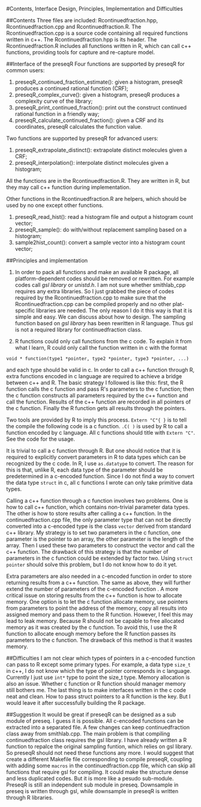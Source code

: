 #Contents, Interface Design, Principles, Implementation and  Difficulties

##Contents
Three files are included: Rcontinuedfraction.hpp, Rcontinuedfraction.cpp and 
Rcontinuedfraction.R. The Rcontinuedfraction.cpp is a source code containing 
all required functions written in c++. The Rcontinuedfraction.hpp is its 
header. The Rcontinuedfraction.R includes all functions written in R, which 
can call c++ functions, providing tools for capture and re-capture model.

##Interface of the preseqR
Four functions are supported by preseqR for common users:

  1.  preseqR_continued_fraction_estimate(): given a histogram, preseqR produces 
	  a continued rational function (CRF);
  2.  preseqR_complex_curve(): given a histogram, preseqR produces a complexity 
      curve of the library;
  3.  preseqR_print_continued_fraction(): print out the construct continued 
	  rational function in a friendly way;
  4.  preseqR_calculate_continued_fraction(): given a CRF and its coordinates, 
      preseqR calculates the function value.

Two functions are supported by preseqR for advanced users:

  1.  preseqR_extrapolate_distinct(): extrapolate distinct molecules given a CRF;
  2.  preseqR_interpolation(): interpolate distinct molecules given a histogram;

All the functions are in the Rcontinuedfraction.R. They are written in R, but they 
may call c++ function during implementation.

Other functions in the Rcontinuedfraction.R are helpers, which should be used by no 
one except other functions.

  1.  preseqR_read_hist(): read a histogram file and output a histogram count vector;
  2.  preseqR_sample(): do with/without replacement sampling based on a histogram;
  3.  sample2hist_count(): convert a sample vector into a histogram count vector;

##Principles and implementation
1. In order to pack all functions and make an available R package, all 
platform-dependent codes should be removed or rewritten. For example codes call 
*gsl library* or *unistd.h*. I am not sure whether smithlab_cpp requires any extra 
libraries. So I just grabbed the piece of codes required by the
Rcontinuedfraction.cpp to make sure that the Rcontinuedfraction.cpp can be 
compiled properly and no other plat-specific libraries are needed. The only reason
I do it this way is that it is simple and easy. We can discuss about how to 
design. The sampling function based on *gsl library* has been rewritten in R 
language. Thus gsl is not a required library for continuedfraction class.

2. R functions could only call functions from the c code. To explain it from 
what I learn, R could only call the function written in c with the format
```
void * function(type1 *pointer, type2 *pointer, type3 *pointer, ...)
```	
and each type should be valid in c. In order to call a c++ function through R, 
extra functions encoded in c language are required to achieve a bridge between
c++ and R. The basic strategy I followed is like this: first, the R function calls
the c function and pass R's parameters to the c function; then the c function 
constructs all parameters required by the c++ function and call the function. 
Results of the c++ function are recorded in all pointers of the c function. 
Finally the R function gets all results through the pointers. 

Two tools are provided by R to imply this process. ```Extern "C"{ }``` is to
tell the compile the following code is a c function. ```.C( )``` is used by R
to call a function encoded by c language. All c functions should title with 
```Extern "C"```. See the code for the usage. 

It is trivial to call a c function through R. But one should notice that it is 
required to explicitly convert parameters in R to data types which can be 
recognized by the c code. In R, I use ```as.datatype``` to convert. The reason
for this is that, unlike R, each data type of the parameter should be 
predetermined in a c-encoded function. Since I do not find a way to convert 
the data type `struct` in c, all c functions I wrote can only take primitive 
data types.

Calling a c++ function through a c function involves two problems. One is how to
call c++ function, which contains non-trivial parameter data types. The other is
how to store results after calling a c++ function. In the continuedfraction.cpp
file, the only parameter type that can not be directly converted into a c-encoded 
type is the class ```vector``` derived from standard c++ library. My strategy is 
to set two parameters in the c function, one parameter is the pointer to an 
array, the other parameter is the length of the array. Then I used these two 
parameters to construct the vector and call the c++ function. The drawback of 
this strategy is that the number of parameters in the c function could be 
extended by factor two. Using ```struct pointer``` should solve this problem, but
I do not know how to do it yet. 

Extra parameters are also needed in a c-encoded function in order to store 
returning results from a c++ function. The same as above, they will further 
extend the number of parameters of the c-encoded function . A more critical 
issue on storing results from the c++ function is how to allocate memory. One
option is to let the c function allocate memory, use pointers from parameters to
point the address of the memory, copy all results into assigned memory and pass
them to the R function. However, I feel this may lead to leak memory. Because R
should not be capable to free allocated memory as it was created by the c 
function. To avoid this, I use the R function to allocate enough memory before 
the R function passes its parameters to the c function. The drawback of this 
method is that it wastes memory.

##Difficulties
I am not clear which types of pointers in a c-encoded function can pass to R 
except some primary types. For example, a data type `size_t` in c++, I do not 
know which the type of pointer corresponds in c language. Currently I just use
`int*` type to point the size_t type. Memory allocation is also an issue. 
Whether c function or R function should manager memory still bothers me. The last
thing is to make interfaces written in the c code neat and clean. How to pass 
struct pointers to a R function is the key. But I would leave it after 
successfully building the R package. 

##Suggestion
It would be great if preseqR can be designed as a sub module of preseq. I guess 
it is possible. All c-encoded functions can be extracted into a separated file. 
A few changes can keep continuedfraction class away from smithlab.cpp. The main 
problem is that compiling continuedfraction class requires the gsl library. I
have already written a R function to repalce the original sampling funtion, 
which relies on gsl library. So preseqR should not need these functions any more.
I would suggest that create a different Makefile file corresponding to compile 
preseqR, coupling with adding some `macros` in the continuedfraction.cpp file, 
which can skip all functions that require gsl for compiling. It could make the 
structure dense and less duplicated codes. But it is more like a pesudo 
sub-module. PreseqR is still an independent sub module in preseq. 
Downsample in preseq is written through gsl, while downsample in preseqR is 
written through R libraries. 
